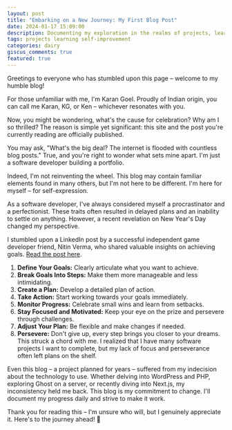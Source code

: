 ```yaml
---
layout: post
title: "Embarking on a New Journey: My First Blog Post"
date: 2024-01-17 15:09:00
description: Documenting my exploration in the realms of projects, learning, and self-discovery.
tags: projects learning self-improvement
categories: dairy
giscus_comments: true
featured: true
---
```


Greetings to everyone who has stumbled upon this page – welcome to my humble blog!

For those unfamiliar with me, I'm Karan Goel. Proudly of Indian origin, you can call me Karan, KG, or Ken – whichever resonates with you.

Now, you might be wondering, what's the cause for celebration? Why am I so thrilled? The reason is simple yet significant: this site and the post you're currently reading are officially published.

You may ask, "What's the big deal? The internet is flooded with countless blog posts." True, and you're right to wonder what sets mine apart. I'm just a software developer building a portfolio.

Indeed, I'm not reinventing the wheel. This blog may contain familiar elements found in many others, but I'm not here to be different. I'm here for myself – for self-expression.

As a software developer, I've always considered myself a procrastinator and a perfectionist. These traits often resulted in delayed plans and an inability to settle on anything. However, a recent revelation on New Year's Day changed my perspective.

I stumbled upon a LinkedIn post by a successful independent game developer friend, Nitin Verma, who shared valuable insights on achieving goals. [Read the post here](https://www.linkedin.com/posts/nitin-verma-a70356166_things-i-learned-about-achieving-goals-after-activity-7040347210957348865-T_ho/?utm_source=share&utm_medium=member_desktop).

1. **Define Your Goals:** Clearly articulate what you want to achieve.
2. **Break Goals Into Steps:** Make them more manageable and less intimidating.
3. **Create a Plan:** Develop a detailed plan of action.
4. **Take Action:** Start working towards your goals immediately.
5. **Monitor Progress:** Celebrate small wins and learn from setbacks.
6. **Stay Focused and Motivated:** Keep your eye on the prize and persevere through challenges.
7. **Adjust Your Plan:** Be flexible and make changes if needed.
8. **Persevere:** Don't give up, every step brings you closer to your dreams.
This struck a chord with me. I realized that I have many software projects I want to complete, but my lack of focus and perseverance often left plans on the shelf.

Even this blog – a project planned for years – suffered from my indecision about the technology to use. Whether delving into WordPress and PHP, exploring Ghost on a server, or recently diving into Next.js, my inconsistency held me back. This blog is my commitment to change. I'll document my progress daily and strive to make it work.

Thank you for reading this – I'm unsure who will, but I genuinely appreciate it. Here's to the journey ahead! 🍺